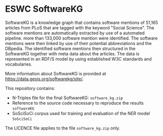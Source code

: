 # ESWC SoftwareKG  

SoftwareKG is a knowledge graph that contains software mentions of 51,165 articles from PLoS that are tagged with the keyword "Social Science". 
The software mentions are automatically extracted by use of a automated pipeline. more than 133,000 software mention were identified. 
The software mentions were then linked by use of their potential abbreviations and the DBpedia. 
The identified software mentions then structured in the SoftwareKG together with meta data about the articles. 
The data is represented in an RDF/S model by using established W3C standards and vocabularies.

More information about SoftwareKG is provided at https://data.gesis.org/softwarekg/site/.


This repository contains:

* N-Triples file for the final SoftwareKG: `software_kg.zip`
* Reference to the source code necessary to reproduce the results `softwareKG`
* SoSciSoCi corpus used for training and evaluation of the NER model `SoSciSoCi`

The LICENCE file applies to the file `software_kg.zip` only. 